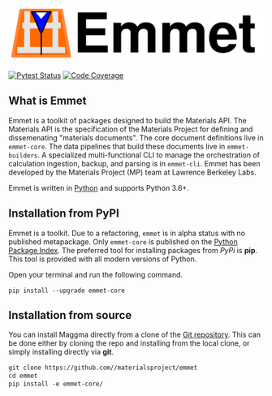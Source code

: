 # ![Emmet](images/logo_w_text.svg)


[![Pytest Status](https://github.com/materialsproject/emmet/workflows/testing/badge.svg)](https://github.com/materialsproject/emmet/actions?query=workflow%3Atesting)
[![Code Coverage](https://codecov.io/gh/materialsproject/emmet/branch/master/graph/badge.svg)](https://codecov.io/gh/materialsproject/emmet)



## What is Emmet

Emmet is a toolkit of packages designed to build the Materials API. The Materials API is the specification of the Materials Project for defining and dissemenating "materials documents". The core document definitions live in `emmet-core`. The data pipelines that build these documents live in `emmet-builders`. A specialized multi-functional CLI to manage the orchestration of calculation ingestion, backup, and parsing is in `emmet-cli`. Emmet has been developed by the Materials Project (MP) team at Lawrence Berkeley Labs.

Emmet is written in [Python](http://docs.python-guide.org/en/latest/) and supports Python 3.6+.

## Installation from PyPI

Emmet is a toolkit. Due to a refactoring, `emmet` is in alpha status with no published metapackage. Only `emmet-core` is published on the [Python Package Index](https://pypi.org/project/emmet-core/).  The preferred tool for installing
packages from *PyPi* is **pip**.  This tool is provided with all modern
versions of Python.

Open your terminal and run the following command.

``` shell
pip install --upgrade emmet-core
```

## Installation from source

You can install Maggma directly from a clone of the [Git repository](https://github.com/materialsproject/maggma).  This can be done either by cloning the repo and installing from the local clone, or simply installing directly via **git**.

``` shell tab="Local Clone"
git clone https://github.com//materialsproject/emmet
cd emmet
pip install -e emmet-core/
```
